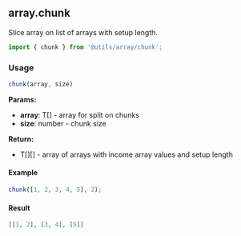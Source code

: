 ## array.chunk

Slice array on list of arrays with setup length.

```javascript
import { chunk } from '@utils/array/chunk';
```

### Usage

```javascript
chunk(array, size)
```

**Params:**

* **array**: T[] - array for split on chunks
* **size**: number - chunk size

**Return:**

* T[][] - array of arrays with income array values and setup length

#### Example

```javascript
chunk([1, 2, 3, 4, 5], 2);
```

#### Result

```json
[[1, 2], [3, 4], [5]]
```